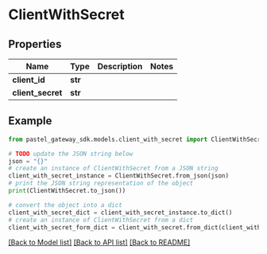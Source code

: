 # ClientWithSecret


## Properties

Name | Type | Description | Notes
------------ | ------------- | ------------- | -------------
**client_id** | **str** |  | 
**client_secret** | **str** |  | 

## Example

```python
from pastel_gateway_sdk.models.client_with_secret import ClientWithSecret

# TODO update the JSON string below
json = "{}"
# create an instance of ClientWithSecret from a JSON string
client_with_secret_instance = ClientWithSecret.from_json(json)
# print the JSON string representation of the object
print(ClientWithSecret.to_json())

# convert the object into a dict
client_with_secret_dict = client_with_secret_instance.to_dict()
# create an instance of ClientWithSecret from a dict
client_with_secret_form_dict = client_with_secret.from_dict(client_with_secret_dict)
```
[[Back to Model list]](../README.md#documentation-for-models) [[Back to API list]](../README.md#documentation-for-api-endpoints) [[Back to README]](../README.md)


